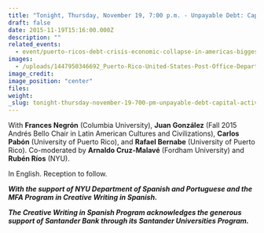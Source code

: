 ```yaml
---
title: "Tonight, Thursday, November 19, 7:00 p.m. - Unpayable Debt: Capital, Activism and the Puerto Rican Financial Crisis"
draft: false
date: 2015-11-19T15:16:00.000Z
description: ""
related_events:
  - event/puerto-ricos-debt-crisis-economic-collapse-in-americas-biggest-colony-and-what-can-be-done-about-it.md
images:
  - /uploads/1447950346692_Puerto-Rico-United-States-Post-Office-Department.jpg
image_credit:
image_position: "center"
files:
weight:
_slug: tonight-thursday-november-19-700-pm-unpayable-debt-capital-activism-and-the-puerto-rican-financial-crisis
---
```


With **Frances Negrón** (Columbia University), **Juan González** (Fall 2015 Andrés Bello Chair in Latin American Cultures and Civilizations), **Carlos Pabón** (University of Puerto Rico), and **Rafael Bernabe** (University of Puerto Rico). Co-moderated by **Arnaldo Cruz-Malavé** (Fordham University) and **Rubén Ríos** (NYU).

In English. Reception to follow.

**_With the support of NYU Department of Spanish and Portuguese and the MFA Program in Creative Writing in Spanish._**

**_The Creative Writing in Spanish Program acknowledges the generous support of Santander Bank through its Santander Universities Program._**

[![]()](/uploads/1447950319879_Santander-Universities-Logo-(1).jpg)

